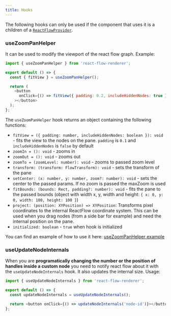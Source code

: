 ```yaml
---
title: Hooks
---
```


The following hooks can only be used if the component that uses it is a children of a [`ReactFlowProvider`](/docs/api/components/provider/).

### useZoomPanHelper

It can be used to modify the viewport of the react flow graph. Example:

```javascript
import { useZoomPanHelper } from 'react-flow-renderer';

export default () => {
  const { fitView } = useZoomPanHelper();

  return (
    <button
      onClick={() => fitView({ padding: 0.2, includeHiddenNodes: true })}
    ></button>
  );
};
```

The `useZoomPanHelper` hook returns an object containing the following functions:

- `fitView = ({ padding: number, includeHiddenNodes: boolean }): void` - fits the view to the nodes on the pane. `padding` is `0.1` and `includeHiddenNodes` is `false` by default
- `zoomIn = (): void` - zooms in
- `zoomOut = (): void` - zooms out
- `zoomTo = (zoomLevel: number): void` - zooms to passed zoom level
- `transform: (transform: FlowTransform): void` - sets the transform of the pane
- `setCenter: (x: number, y: number, zoom?: number): void` - sets the center to the passed params. If no zoom is passed the maxZoom is used
- `fitBounds: (bounds: Rect, padding?: number): void` - fits the pane to the passed bounds (object with width x, y, width and height: `{ x: 0, y: 0, width: 100, height: 100 }`)
- `project: (position: XYPosition) => XYPosition`: Transforms pixel coordinates to the internal ReactFlow coordinate system. This can be used when you drag nodes (from a side bar for example) and need the internal position on the pane.
- `initialized: boolean` - `true` when hook is initialized

You can find an example of how to use it here: [useZoomPanHelper example](/examples/use-zoom-pan-helper-hook/)

### useUpdateNodeInternals

When you are **programatically changing the number or the position of handles inside a custom node** you need to notify react flow about it with the `useUpdateNodeInternals` hook. It also updates the internal size. Usage:

```javascript
import { useUpdateNodeInternals } from 'react-flow-renderer';

export default () => {
  const updateNodeInternals = useUpdateNodeInternals();

  return <button onClick={() => updateNodeInternals('node-id')}></button>;
};
```

